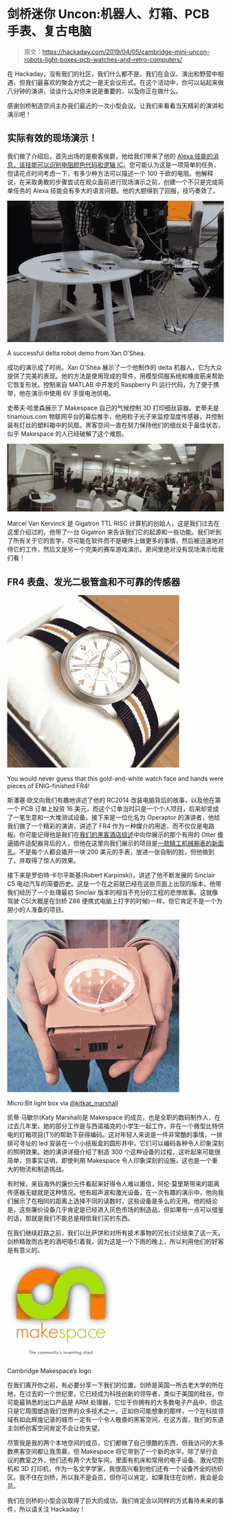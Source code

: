 # 剑桥迷你 Uncon:机器人、灯箱、PCB 手表、复古电脑

> 原文：<https://hackaday.com/2019/04/05/cambridge-mini-uncon-robots-light-boxes-pcb-watches-and-retro-computers/>

在 Hackaday，没有我们的社区，我们什么都不是。我们在会议、演出和野营中相遇，但我们最喜欢的聚会方式之一是无会议形式。在这个活动中，你可以站起来做八分钟的演讲，谈谈什么对你来说是重要的，以及你正在做什么。

感谢剑桥制造空间主办我们最近的一次小型会议。让我们来看看当天精彩的演讲和演示吧！

## 实际有效的现场演示！

我们做了介绍后，首先出场的是极客侯爵，他给我们带来了他的 [Alexa 技能的消息，该技能可以识别电阻颜色代码和逻辑 IC](http://marquisdegeek.com/code_alexa#makerbot)。您可能认为这是一项简单的任务，但请花点时间考虑一下，有多少种方法可以描述一个 100 千欧的电阻。他解释说，在采取勇敢的步骤尝试在观众面前进行现场演示之前，创建一个不只是完成简单任务的 Alexa 技能会有多大的语言问题。他的大胆得到了回报，技巧奏效了。

![](img/5d5b122b3bd9730039111e98ef2c8fd2.png)

A successful delta robot demo from Xan O’Shea.

成功的演示成了时尚。Xan O'Shea 展示了一个他制作的 delta 机器人，它为大众提供了完美的表现。他的方法是使用现成的零件，用模型伺服系统和橡皮筋来帮助它恢复形状。控制来自 MATLAB 中开发的 Raspberry Pi 运行代码，为了便于携带，他在演示中使用 6V 手提电池供电。

史蒂夫·哈里森展示了 Makespace 自己的气候控制 3D 打印细丝容器。史蒂夫是 tinamous.com 物联网平台的幕后推手，他用粒子光子来监控湿度传感器，并控制装有灯丝的塑料箱中的风扇。黑客空间一直在努力保持他们的细丝处于最佳状态，似乎 Makespace 的人已经破解了这个难题。

![](img/dc212df692327f191a32cd609f30e277.png)

Marcel Van Kervinck 是 Gigatron TTL RISC 计算机的创始人，这是我们过去在这里介绍过的，他带了一台 Gigatron 来告诉我们它的起源和一些功能。我们听到了所有关于它的哲学，尽可能在软件而不是硬件上做更多的事情，然后被迅速地对待它的工作，然后又是另一个完美的赛车游戏演示。房间里绝对没有现场演示给我们看！

## FR4 表盘、发光二极管盒和不可靠的传感器

[![You would never guess that this gold-and-white watch face was a piece of ENIG-finished FR4!](img/8064fdf22e588b60fe853f74f08130f5.png)](https://hackaday.com/wp-content/uploads/2019/03/operaptor-watch-face.jpg)

You would never guess that this gold-and-white watch face and hands were pieces of ENIG-finished FR4!

斯潘塞·欧文向我们有趣地讲述了他的 RC2014 改装电脑背后的故事，以及他在第一个 PCB 订单上投资 16 美元，而这个订单当时只是一个个人项目，后来却变成了一笔生意和一大堆测试设备。接下来是一位化名为 Operaptor 的演讲者，他给我们做了一个精彩的演讲，讲述了 FR4 作为一种媒介的用途，而不仅仅是电路板。你可能记得他是我们在[我们的黑客酒店综述](https://hackaday.com/2019/03/15/mid-winter-hacker-camp-in-civilised-surroundings/)中向你展示的那个有用的 Otter 傻逼插件适配器背后的人，但他在这里向我们展示的项目是[一款精工机械腕表的新面孔](https://tilde.industries/watch-dial/)。不是每个人都会撬开一块 200 美元的手表，放进一张自制的脸，但他做到了，并取得了惊人的效果。

接下来是罗伯特·卡尔平斯基(Robert Karpinski)，讲述了他不断发展的 Sinclair C5 电动汽车的简要历史。这是一个在之前就已经在这些页面上出现的版本，他带我们经历了一个处理最初 Sinclair 版本的相当不充分的工程的悲惨故事。这就像驾驶 C5(大概是在剑桥 Z88 便携式电脑上打字的时候)一样，但它肯定不是一个为胆小的人准备的项目。

![](img/4ef2782a15c749246047f12b9e5a524f.png)

Micro:Bit light box via [@kitkat_marshall](https://twitter.com/kitkat_marshall/status/1066713839947980800)

凯蒂·马歇尔(Katy Marshall)是 Makespace 的成员，也是全职的数码制作人，在过去几年里，她的部分工作是与西诺福克的小学生一起工作，并在一个微型比特供电的灯箱项目(T1)的帮助下获得编码。这对年轻人来说是一件非常酷的事情，一排排可寻址的 led 安装在一个小纸板盒的圆形井中，它们可以编码各种令人印象深刻的照明效果。她的演讲详细介绍了制造 300 个这种设备的过程，这听起来可能很简单，但事实证明，即使利用 Makespace 令人印象深刻的设施，这也是一个重大的物流和制造挑战。

有时候，来自海外的廉价元件看起来好得令人难以置信，阿伦·莫里斯带来的距离传感器无疑就是这种情况。他有超声波和激光设备，在一次有趣的演示中，他向我们展示了在相同的距离上选择不同的读数时，这些设备是多么的无用。他的结论是，这些廉价设备几乎肯定是已经进入灰色市场的制造品，但如果有一点可以借鉴的话，那就是我们不能总是相信我们买的东西。

在我们继续赶路之前，我们以比萨饼和对所有技术事物的冗长讨论结束了这一天。剑桥精致而古老的酒吧吸引着我，因为这是一个下雨的晚上，所以利用他们的好客是有意义的。

[![Cambridge Makespace's logo](img/37b3318540c0901bbba27e402db07d69.png)](https://hackaday.com/wp-content/uploads/2019/03/makespace-logo.png)

Cambridge Makespace’s logo

在我们离开你之前，有必要分享一下我们的位置。剑桥是英国一所古老大学的所在地，在过去的一个世纪里，它已经成为科技创新的领导者，类似于美国的硅谷。你可能最熟悉的出口产品是 ARM 处理器，它位于你拥有的大多数电子产品中，但这只是它周围塑造我们世界的众多技术之一。正如你可能想象的那样，一个在科技领域有如此辉煌记录的城市一定有一个令人敬畏的黑客空间，在这方面，我们的东道主剑桥创客空间肯定不会让你失望。

尽管我是我的两个本地空间的成员，它们都做了自己很酷的东西，但我访问的大多数黑客空间都让我羡慕，但 Makespace 将它带到了一个新的水平。除了举行会议的教室之外，他们还有两个大型车间，里面有机床和常用的电子设备、激光切割机和 3D 打印机，作为一名文字学家，我很高兴看到他们还有一个设备齐全的纺织区。我不住在剑桥，所以我不是会员，但你可以肯定，如果我住在剑桥，我会是会员。

我们在剑桥的小型会议取得了巨大的成功。我们肯定会以同样的方式看待未来的事件，所以请关注 Hackaday！